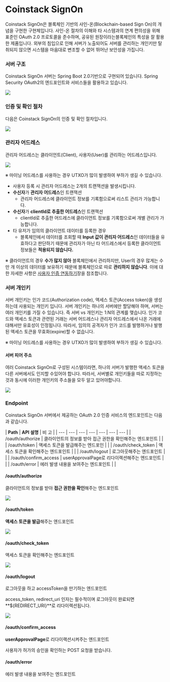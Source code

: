 # Coinstack SignOn

Coinstack SignOn은 블록체인 기반의 사인-온\(Blockchain-based Sign On\)의 개념을 구현한 구현체입니다. 사인-온 절차의 이해와 타 시스템과의 연계 편의성을 위해 표준인 OAuth 2.0 프로토콜을 준수하며, 공유된 원장이라는블록체인의 특성을 잘 활용한 제품입니다. 외부의 침입으로 인해 서버가 노출되어도 서버를 관리하는 개인키만 탈취되지 않으면 시스템을 마음대로 변조할 수 없어 뛰어난 보안성을 가집니다.

### 서버 구조

Coinstack SignOn 서버는 Spring Boot 2.0기반으로 구현되어 있습니다. Spring Security OAuth2의 엔드포인트와 서비스들을 활용하고 있습니다.

![](../../.gitbook/assets/server-architecture.png)

### 인증 및 확인 절차

다음은 Coinstack SignOn의 인증 및 확인 절차입니다.

![](../../.gitbook/assets/authentication-process.png)

### 관리자 어드레스

관리자 어드레스는 클라이언트\(Client\), 사용자\(User\)를 관리하는 어드레스입니다.

![](../../.gitbook/assets/admin-address-transaction-form.png)

※ 마이닝 어드레스를 사용하는 경우 UTXO가 많이 발생하여 부하가 생길 수 있습니다.

* 사용자 등록 시 관리자 어드레스는 2개의 트랜잭션을 발생시킵니다.
* **수신자**가 **관리자 어드레스**인 트랜잭션
  * 관리자 어드레스에 클라이언트 정보를 기록함으로써 리스트 관리가 가능합니다.
* **수신자**가 **clientId로 추출한 어드레스**인 트랜잭션
  * clientId로 추출한 어드레스에 클라이언트 정보를 기록함으로써 개별 관리가 가능합니다.
* 타 유저가 임의의 클라이언트 데이터를 등록한 경우
  * 블록체인에서 데이터를 조회할 때 **Input 값이 관리자 어드레스**인 데이터들을 유효하다고 판단하기 때문에 관리자가 아닌 타 어드레스에서 등록한 클라이언트 정보들은 **적용되지 않습니다.**

※ 클라이언트의 경우 **수가 많지 않아** 블록체인에서 관리하지만, User의 경우 많게는 수만 개 이상의 데이터를 보유하기 때문에 블록체인으로 따로 **관리하지 않습니다**. 이에 대한 자세한 사항은 [사용자 인증 연동하기](../../undefined-3/undefined/)장을 참조합니다.

### 서버 개인키

서버 개인키는 인가 코드\(Authorization code\), 액세스 토큰\(Access token\)을 생성하는데 사용되는 개인키 입니다. 서버 개인키는 하나의 서버에만 할당해야 하며, 서버는 여러 개인키를 가질 수 있습니다. 즉 서버 vs 개인키는 1:N의 관계를 맺습니다. 인가 코드와 액세스 토큰과 관련된 거래는 서버 어드레스나 관리자 어드레스에서 나온 거래에 대해서만 유효성이 인정됩니다. 따라서, 임의의 공격자가 인가 코드를 발행하거나 발행된 액세스 토큰을 무효화\(expire\)할 수 없습니다.

※ 마이닝 어드레스를 사용하는 경우 UTXO가 많이 발생하여 부하가 생길 수 있습니다.

#### 서버 피어 주소

여러 Coinstack SignOn로 구성된 시스템이라면, 하나의 서버가 발행한 액세스 토큰을 다른 서버에서도 인지할 수있어야 합니다. 따라서, 서버별로 개인키들을 따로 지정하는 것과 동시에 이러한 개인키의 주소들을 모두 알고 있어야합니다.

![](../../.gitbook/assets/distributed-network.png)

### E**ndpoint**

Coinstack SignOn 서버에서 제공하는 OAuth 2.0 인증 서비스의 엔드포인트는 다음과 같습니다.

| **Path** | **API 설명** | 비 고 |
| --- | --- | --- | --- | --- | --- | --- |
| /oauth/authorize | 클라이언트의 정보를 받아 접근 권한을 확인해주는 엔드포인트 |  |
| /oauth/token | 액세스 토큰을 발급해주는 엔드포인 |  |
| /oauth/check\_token | 액세스 토큰을 확인해주는 엔드포인트 |  |
| /oauth/logout | 로그아웃해주는 엔드포인트 |  |
| /oauth/confirm\_access | userApprovalPage로 리다이렉션해주는 엔드포인트 |  |
| /oauth/error | 에러 발생 내용을 보여주는 엔드포인트 |  |

#### **/oauth/authorize**

클라이언트의 정보를 받아 **접근 권한을 확인**해주는 엔드포인트

![](../../.gitbook/assets/endpoint-detail-authorize.png)

#### **/oauth/token**

**액세스 토큰을 발급**해주는 엔드포인트

![](../../.gitbook/assets/endpoint-detail-token.png)

#### **/oauth/check\_token**

액세스 토큰을 확인해주는 엔드포인트

![](../../.gitbook/assets/endpoint-detail-check-token.png)

#### **/oauth/logout**

로그아웃을 하고 accessToken을 만기하는 엔드포인트

access\_token, redirect\_uri 인자는 필수적이며 로그아웃이 완료되면 **${REDIRECT\_URI}**로 리다이렉션됩니다.

![](../../.gitbook/assets/endpoint-detail-logout.png)

#### **/oauth/confirm\_access**

**userApprovalPage**로 리다이랙션시켜주는 엔드포인트

사용자가 허가의 승인을 확인하는 POST 요청을 받습니다.

#### **/oauth/error**

에러 발생 내용을 보여주는 엔드포인트

